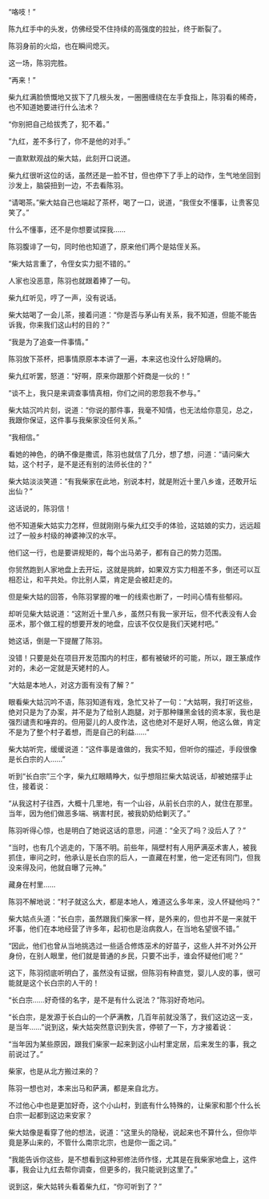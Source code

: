 “咯吱！”

陈九红手中的头发，仿佛经受不住持续的高强度的拉扯，终于断裂了。

陈羽身前的火焰，也在瞬间熄灭。

这一场，陈羽完胜。

“再来！”

柴九红满脸愤慨地又拔下了几根头发，一圈圈缠绕在左手食指上，陈羽看的稀奇，也不知道她要进行什么法术？

“你别把自己给拔秃了，犯不着。”

“九红，差不多行了，你不是他的对手。”

一直默默观战的柴大姑，此刻开口说道。

柴九红很听这位的话，虽然还是一脸不甘，但也停下了手上的动作，生气地坐回到沙发上，脑袋扭到一边，不去看陈羽。

“请喝茶。”柴大姑自己也端起了茶杯，喝了一口，说道，“我侄女不懂事，让贵客见笑了。”

什么不懂事，还不是你想要试探我……

陈羽腹诽了一句，同时他也知道了，原来他们两个是姑侄关系。

“柴大姑言重了，令侄女实力挺不错的。”

人家也没恶意，陈羽也就跟着捧了一句。

柴九红听见，哼了一声，没有说话。

柴大姑喝了一会儿茶，接着问道：“你是否与茅山有关系，我不知道，但能不能告诉我，你来我们这山村的目的？”

“我是为了追查一件事情。”

陈羽放下茶杯，把事情原原本本讲了一遍，本来这也没什么好隐瞒的。

柴九红听罢，怒道：“好啊，原来你跟那个奸商是一伙的！”

“谈不上，我只是来调查事情真相，你们之间的恩怨我不参与。”

柴大姑沉吟片刻，说道：“你说的那件事，我毫不知情，也无法给你意见，总之，我跟你保证，这件事与我柴家没任何关系。”

“我相信。”

看她的神色，的确不像是撒谎，陈羽也就信了几分，想了想，问道：“请问柴大姑，这个村子，是不是还有别的法师长住的？”

柴大姑淡淡笑道：“有我柴家在此地，别说本村，就是附近十里八乡谁，还敢开坛出仙？”

这话说的，陈羽信！

他不知道柴大姑实力怎样，但就刚刚与柴九红交手的体验，这姑娘的实力，远远超过了一般乡村级的神婆神汉的水平。

他们这一行，也是要讲规矩的，每个出马弟子，都有自己的势力范围。

你贸然跑到人家地盘上去开坛，这就是挑衅，如果双方实力相差不多，倒还可以互相忍让，和平共处。你比别人菜，肯定是会被赶走的。

但是柴大姑的回答，令陈羽掌握的唯一的线索也断了，一时间心情有些郁闷。

却听见柴大姑说道：“这附近十里八乡，虽然只有我一家开坛，但不代表没有人会巫术，那个做工程的想要开发的地盘，应该不仅仅是我们天姥村吧。”

她这话，倒是一下提醒了陈羽。

没错！只要是处在项目开发范围内的村庄，都有被破坏的可能，所以，跟王篆成作对的，未必一定就是天姥村的人。

“大姑是本地人，对这方面有没有了解？”

眼看柴大姑沉吟不语，陈羽知道有戏，急忙又补了一句：“大姑啊，我打听这些，绝对只是为了办案，并不是为了给别人跑腿，对于那种赚黑金钱的资本家，我也是强烈谴责和唾弃的。但用婴儿的人皮作法，这也绝对不是好人啊，他这么做，肯定不是为了整个村子着想，而是自己的利益……”

柴大姑听完，缓缓说道：“这件事是谁做的，我实不知，但听你的描述，手段很像是长白宗的人……”

听到“长白宗”三个字，柴九红眼睛睁大，似乎想阻拦柴大姑说话，却被她摆手止住，接着说：

“从我这村子往西，大概十几里地，有一个山谷，从前长白宗的人，就住在那里。当年，因为他们做恶多端、祸害村民，被我奶奶给剿灭了。”

陈羽听得心惊，也是明白了她说这话的意思，问道：“全灭了吗？没后人了？”

“当时，也有几个逃走的，下落不明。前些年，隔壁村有人用萨满巫术害人，被我抓住，审问之时，他承认是长白宗的后人，一直藏在村里，他一定还有同门，但我没来得及问，他就自曝了元神。”

藏身在村里……

陈羽不解地说：“村子就这么大，都是本地人，难道这么多年来，没人怀疑他吗？”

柴大姑点头道：“长白宗，虽然跟我们柴家一样，是外来的，但也并不是一来就干坏事，他们在本地经营了许多年，起初也是治病救人，在当地名望很不错。”

“因此，他们也曾从当地挑选过一些适合修炼巫术的好苗子，这些人并不对外公开身份，在别人眼里，他们就是普通的乡民，只要不出手，谁会怀疑他们呢？”

这下，陈羽彻底听明白了，虽然没有证据，但陈羽有种直觉，婴儿人皮的事，很可能就是这个长白宗的人干的！

“长白宗……好奇怪的名字，是不是有什么说法？”陈羽好奇地问。

“长白宗，是发源于长白山的一个萨满教，几百年前就没落了，我们这边这一支，是当年……”说到这，柴大姑突然意识到失言，停顿了一下，方才接着说：

“当年因为某些原因，跟我们柴家一起来到这小山村里定居，后来发生的事，我之前说过了。”

柴家，也是从北方搬过来的？

陈羽一想也对，本来出马和萨满，都是来自北方。

不过他心中也是更加好奇，这个小山村，到底有什么特殊的，让柴家和那个什么长白宗一起都到这边来安家？

柴大姑像是看穿了他的想法，说道：“这里头的隐秘，说起来也不算什么，但你毕竟是茅山来的，不管什么南宗北宗，也是你一面之词。”

“我能告诉你这些，是不想看到这种邪修法师作怪，尤其是在我柴家地盘上，这件事，我会让九红去帮你调查，但更多的，我只能说到这里了。”

说到这，柴大姑转头看着柴九红，“你可听到了？”
